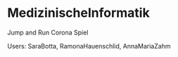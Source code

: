 # MedizinischeInformatik
Jump and Run Corona Spiel

Users: SaraBotta, RamonaHauenschlid, AnnaMariaZahm
